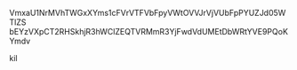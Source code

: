 VmxaU1NrMVhTWGxXYms1cFVrVTFVbFpyVWtOVVJrVjVUbFpPYUZJd05WTlZS
bEYzVXpCT2RHSkhjR3hWClZEQTVRMmR3YjFwdVdUMEtDbWRtYVE9PQoKYmdv

kil